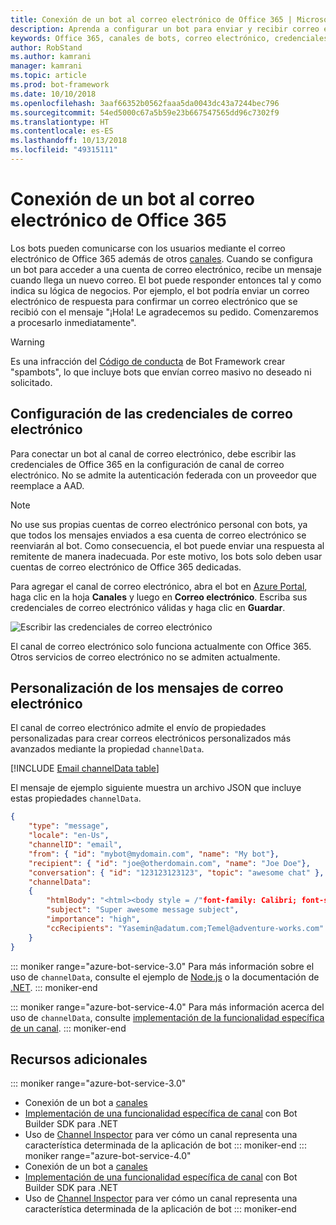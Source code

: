 ```yaml
---
title: Conexión de un bot al correo electrónico de Office 365 | Microsoft Docs
description: Aprenda a configurar un bot para enviar y recibir correo electrónico con Office 365.
keywords: Office 365, canales de bots, correo electrónico, credenciales de correo electrónico, azure portal, correo electrónico personalizado
author: RobStand
ms.author: kamrani
manager: kamrani
ms.topic: article
ms.prod: bot-framework
ms.date: 10/10/2018
ms.openlocfilehash: 3aaf66352b0562faaa5da0043dc43a7244bec796
ms.sourcegitcommit: 54ed5000c67a5b59e23b667547565dd96c7302f9
ms.translationtype: HT
ms.contentlocale: es-ES
ms.lasthandoff: 10/13/2018
ms.locfileid: "49315111"
---
```

# <a name="connect-a-bot-to-office-365-email"></a>Conexión de un bot al correo electrónico de Office 365

Los bots pueden comunicarse con los usuarios mediante el correo electrónico de Office 365 además de otros [canales](~/bot-service-manage-channels.md). Cuando se configura un bot para acceder a una cuenta de correo electrónico, recibe un mensaje cuando llega un nuevo correo. El bot puede responder entonces tal y como indica su lógica de negocios. Por ejemplo, el bot podría enviar un correo electrónico de respuesta para confirmar un correo electrónico que se recibió con el mensaje "¡Hola! Le agradecemos su pedido. Comenzaremos a procesarlo inmediatamente".

> [!WARNING]
> Es una infracción del [Código de conducta](https://www.botframework.com/Content/Microsoft-Bot-Framework-Preview-Online-Services-Agreement.htm) de Bot Framework crear "spambots", lo que incluye bots que envían correo masivo no deseado ni solicitado.

## <a name="configure-email-credentials"></a>Configuración de las credenciales de correo electrónico

Para conectar un bot al canal de correo electrónico, debe escribir las credenciales de Office 365 en la configuración de canal de correo electrónico.
No se admite la autenticación federada con un proveedor que reemplace a AAD.

> [!NOTE]
> No use sus propias cuentas de correo electrónico personal con bots, ya que todos los mensajes enviados a esa cuenta de correo electrónico se reenviarán al bot. Como consecuencia, el bot puede enviar una respuesta al remitente de manera inadecuada. Por este motivo, los bots solo deben usar cuentas de correo electrónico de Office 365 dedicadas.

Para agregar el canal de correo electrónico, abra el bot en [Azure Portal](https://portal.azure.com/), haga clic en la hoja **Canales** y luego en **Correo electrónico**. Escriba sus credenciales de correo electrónico válidas y haga clic en **Guardar**.

![Escribir las credenciales de correo electrónico](~/media/bot-service-channel-connect-email/bot-service-channel-connect-email-credentials.png)

El canal de correo electrónico solo funciona actualmente con Office 365. Otros servicios de correo electrónico no se admiten actualmente.

## <a name="customize-emails"></a>Personalización de los mensajes de correo electrónico

El canal de correo electrónico admite el envío de propiedades personalizadas para crear correos electrónicos personalizados más avanzados mediante la propiedad `channelData`.

[!INCLUDE [Email channelData table](~/includes/snippet-channelData-email.md)]

El mensaje de ejemplo siguiente muestra un archivo JSON que incluye estas propiedades `channelData`.

```json
{
    "type": "message",
    "locale": "en-Us",
    "channelID": "email",
    "from": { "id": "mybot@mydomain.com", "name": "My bot"},
    "recipient": { "id": "joe@otherdomain.com", "name": "Joe Doe"},
    "conversation": { "id": "123123123123", "topic": "awesome chat" },
    "channelData":
    {
        "htmlBody": "<html><body style = /"font-family: Calibri; font-size: 11pt;/" >This is more than awesome.</body></html>",
        "subject": "Super awesome message subject",
        "importance": "high",
        "ccRecipients": "Yasemin@adatum.com;Temel@adventure-works.com"
    }
}
```

::: moniker range="azure-bot-service-3.0"
Para más información sobre el uso de `channelData`, consulte el ejemplo de [Node.js](https://github.com/Microsoft/BotBuilder-Samples/tree/master/Node/core-ChannelData) o la documentación de [.NET](~/dotnet/bot-builder-dotnet-channeldata.md).
::: moniker-end

::: moniker range="azure-bot-service-4.0"
Para más información acerca del uso de `channelData`, consulte [implementación de la funcionalidad específica de un canal](~/v4sdk/bot-builder-channeldata.md).
::: moniker-end

## <a name="additional-resources"></a>Recursos adicionales

<!-- Put whole list in monikers, even though it's just the second item that needs to be different. -->
::: moniker range="azure-bot-service-3.0"
* Conexión de un bot a [canales](~/bot-service-manage-channels.md)
* [Implementación de una funcionalidad específica de canal](dotnet/bot-builder-dotnet-channeldata.md) con Bot Builder SDK para .NET
* Uso de [Channel Inspector](bot-service-channel-inspector.md) para ver cómo un canal representa una característica determinada de la aplicación de bot
::: moniker-end
::: moniker range="azure-bot-service-4.0"
* Conexión de un bot a [canales](~/bot-service-manage-channels.md)
* [Implementación de una funcionalidad específica de canal](~/v4sdk/bot-builder-channeldata.md) con Bot Builder SDK para .NET
* Uso de [Channel Inspector](bot-service-channel-inspector.md) para ver cómo un canal representa una característica determinada de la aplicación de bot
::: moniker-end
